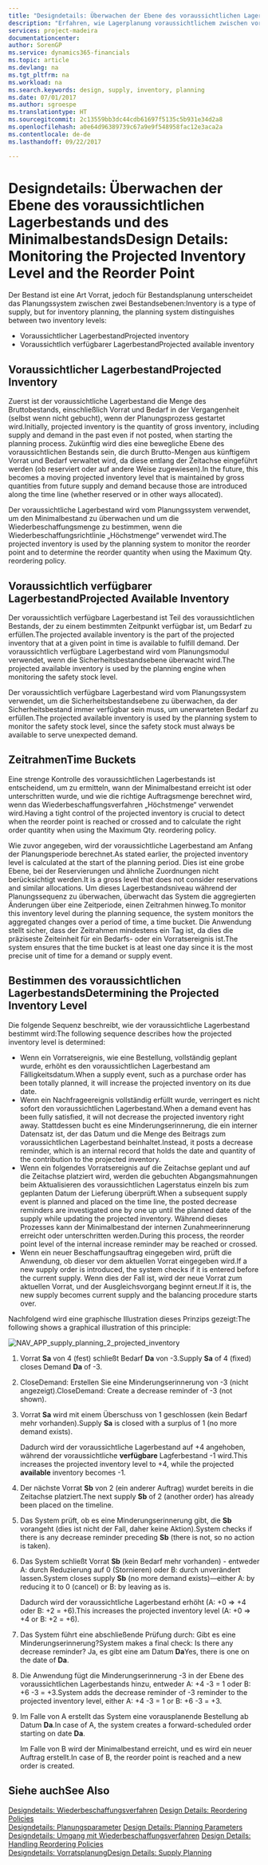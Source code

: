 ```yaml
---
title: "Designdetails: Überwachen der Ebene des voraussichtlichen Lagerbestands und des Minimalbestands | Microsoft Docs"
description: "Erfahren, wie Lagerplanung voraussichtlichem zwischen voraussichtlichen Lagerbestand und voraussichtlich verfügbaren Lagerbestandebenen unterscheidet."
services: project-madeira
documentationcenter: 
author: SorenGP
ms.service: dynamics365-financials
ms.topic: article
ms.devlang: na
ms.tgt_pltfrm: na
ms.workload: na
ms.search.keywords: design, supply, inventory, planning
ms.date: 07/01/2017
ms.author: sgroespe
ms.translationtype: HT
ms.sourcegitcommit: 2c13559bb3dc44cdb61697f5135c5b931e34d2a8
ms.openlocfilehash: a0e64d96389739c67a9e9f548958fac12e3aca2a
ms.contentlocale: de-de
ms.lasthandoff: 09/22/2017

---
```

# <a name="design-details-monitoring-the-projected-inventory-level-and-the-reorder-point"></a><span data-ttu-id="62173-103">Designdetails: Überwachen der Ebene des voraussichtlichen Lagerbestands und des Minimalbestands</span><span class="sxs-lookup"><span data-stu-id="62173-103">Design Details: Monitoring the Projected Inventory Level and the Reorder Point</span></span>
<span data-ttu-id="62173-104">Der Bestand ist eine Art Vorrat, jedoch für Bestandsplanung unterscheidet das Planungssystem zwischen zwei Bestandsebenen:</span><span class="sxs-lookup"><span data-stu-id="62173-104">Inventory is a type of supply, but for inventory planning, the planning system distinguishes between two inventory levels:</span></span>  

* <span data-ttu-id="62173-105">Voraussichtlicher Lagerbestand</span><span class="sxs-lookup"><span data-stu-id="62173-105">Projected inventory</span></span>  
* <span data-ttu-id="62173-106">Voraussichtlich verfügbarer Lagerbestand</span><span class="sxs-lookup"><span data-stu-id="62173-106">Projected available inventory</span></span>  

## <a name="projected-inventory"></a><span data-ttu-id="62173-107">Voraussichtlicher Lagerbestand</span><span class="sxs-lookup"><span data-stu-id="62173-107">Projected Inventory</span></span>  
<span data-ttu-id="62173-108">Zuerst ist der voraussichtliche Lagerbestand die Menge des Bruttobestands, einschließlich Vorrat und Bedarf in der Vergangenheit (selbst wenn nicht gebucht), wenn der Planungsprozess gestartet wird.</span><span class="sxs-lookup"><span data-stu-id="62173-108">Initially, projected inventory is the quantity of gross inventory, including supply and demand in the past even if not posted, when starting the planning process.</span></span> <span data-ttu-id="62173-109">Zukünftig wird dies eine bewegliche Ebene des voraussichtlichen Bestands sein, die durch Brutto-Mengen aus künftigem Vorrat und Bedarf verwaltet wird, da diese entlang der Zeitachse eingeführt werden (ob reserviert oder auf andere Weise zugewiesen).</span><span class="sxs-lookup"><span data-stu-id="62173-109">In the future, this becomes a moving projected inventory level that is maintained by gross quantities from future supply and demand because those are introduced along the time line (whether reserved or in other ways allocated).</span></span>  

<span data-ttu-id="62173-110">Der voraussichtliche Lagerbestand wird vom Planungssystem verwendet, um den Minimalbestand zu überwachen und um die Wiederbeschaffungsmenge zu bestimmen, wenn die Wiederbeschaffungsrichtlinie „Höchstmenge“ verwendet wird.</span><span class="sxs-lookup"><span data-stu-id="62173-110">The projected inventory is used by the planning system to monitor the reorder point and to determine the reorder quantity when using the Maximum Qty. reordering policy.</span></span>  

## <a name="projected-available-inventory"></a><span data-ttu-id="62173-111">Voraussichtlich verfügbarer Lagerbestand</span><span class="sxs-lookup"><span data-stu-id="62173-111">Projected Available Inventory</span></span>  
<span data-ttu-id="62173-112">Der voraussichtlich verfügbare Lagerbestand ist Teil des voraussichtlichen Bestands, der zu einem bestimmten Zeitpunkt verfügbar ist, um Bedarf zu erfüllen.</span><span class="sxs-lookup"><span data-stu-id="62173-112">The projected available inventory is the part of the projected inventory that at a given point in time is available to fulfill demand.</span></span> <span data-ttu-id="62173-113">Der voraussichtlich verfügbare Lagerbestand wird vom Planungsmodul verwendet, wenn die Sicherheitsbestandsebene überwacht wird.</span><span class="sxs-lookup"><span data-stu-id="62173-113">The projected available inventory is used by the planning engine when monitoring the safety stock level.</span></span>  

<span data-ttu-id="62173-114">Der voraussichtlich verfügbare Lagerbestand wird vom Planungssystem verwendet, um die Sicherheitsbestandsebene zu überwachen, da der Sicherheitsbestand immer verfügbar sein muss, um unerwarteten Bedarf zu erfüllen.</span><span class="sxs-lookup"><span data-stu-id="62173-114">The projected available inventory is used by the planning system to monitor the safety stock level, since the safety stock must always be available to serve unexpected demand.</span></span>  

## <a name="time-buckets"></a><span data-ttu-id="62173-115">Zeitrahmen</span><span class="sxs-lookup"><span data-stu-id="62173-115">Time Buckets</span></span>  
<span data-ttu-id="62173-116">Eine strenge Kontrolle des voraussichtlichen Lagerbestands ist entscheidend, um zu ermitteln, wann der Minimalbestand erreicht ist oder unterschritten wurde, und wie die richtige Auftragsmenge berechnet wird, wenn das Wiederbeschaffungsverfahren „Höchstmenge“ verwendet wird.</span><span class="sxs-lookup"><span data-stu-id="62173-116">Having a tight control of the projected inventory is crucial to detect when the reorder point is reached or crossed and to calculate the right order quantity when using the Maximum Qty. reordering policy.</span></span>  

<span data-ttu-id="62173-117">Wie zuvor angegeben, wird der voraussichtliche Lagerbestand am Anfang der Planungsperiode berechnet.</span><span class="sxs-lookup"><span data-stu-id="62173-117">As stated earlier, the projected inventory level is calculated at the start of the planning period.</span></span> <span data-ttu-id="62173-118">Dies ist eine grobe Ebene, bei der Reservierungen und ähnliche Zuordnungen nicht berücksichtigt werden.</span><span class="sxs-lookup"><span data-stu-id="62173-118">It is a gross level that does not consider reservations and similar allocations.</span></span> <span data-ttu-id="62173-119">Um dieses Lagerbestandsniveau während der Planungssequenz zu überwachen, überwacht das System die aggregierten Änderungen über eine Zeitperiode, einen Zeitrahmen hinweg.</span><span class="sxs-lookup"><span data-stu-id="62173-119">To monitor this inventory level during the planning sequence, the system monitors the aggregated changes over a period of time, a time bucket.</span></span> <span data-ttu-id="62173-120">Die Anwendung stellt sicher, dass der Zeitrahmen mindestens ein Tag ist, da dies die präziseste Zeiteinheit für ein Bedarfs- oder ein Vorratsereignis ist.</span><span class="sxs-lookup"><span data-stu-id="62173-120">The system ensures that the time bucket is at least one day since it is the most precise unit of time for a demand or supply event.</span></span>  

## <a name="determining-the-projected-inventory-level"></a><span data-ttu-id="62173-121">Bestimmen des voraussichtlichen Lagerbestands</span><span class="sxs-lookup"><span data-stu-id="62173-121">Determining the Projected Inventory Level</span></span>  
<span data-ttu-id="62173-122">Die folgende Sequenz beschreibt, wie der voraussichtliche Lagerbestand bestimmt wird:</span><span class="sxs-lookup"><span data-stu-id="62173-122">The following sequence describes how the projected inventory level is determined:</span></span>  

* <span data-ttu-id="62173-123">Wenn ein Vorratsereignis, wie eine Bestellung, vollständig geplant wurde, erhöht es den voraussichtlichen Lagerbestand am Fälligkeitsdatum.</span><span class="sxs-lookup"><span data-stu-id="62173-123">When a supply event, such as a purchase order has been totally planned, it will increase the projected inventory on its due date.</span></span>  
* <span data-ttu-id="62173-124">Wenn ein Nachfrageereignis vollständig erfüllt wurde, verringert es nicht sofort den voraussichtlichen Lagerbestand.</span><span class="sxs-lookup"><span data-stu-id="62173-124">When a demand event has been fully satisfied, it will not decrease the projected inventory right away.</span></span> <span data-ttu-id="62173-125">Stattdessen bucht es eine Minderungserinnerung, die ein interner Datensatz ist, der das Datum und die Menge des Beitrags zum voraussichtlichen Lagerbestand beinhaltet.</span><span class="sxs-lookup"><span data-stu-id="62173-125">Instead, it posts a decrease reminder, which is an internal record that holds the date and quantity of the contribution to the projected inventory.</span></span>  
* <span data-ttu-id="62173-126">Wenn ein folgendes Vorratsereignis auf die Zeitachse geplant und auf die Zeitachse platziert wird, werden die gebuchten Abgangsmahnungen beim Aktualisieren des voraussichtlichen Lagerstatus einzeln bis zum geplanten Datum der Lieferung überprüft.</span><span class="sxs-lookup"><span data-stu-id="62173-126">When a subsequent supply event is planned and placed on the time line, the posted decrease reminders are investigated one by one up until the planned date of the supply while updating the projected inventory.</span></span> <span data-ttu-id="62173-127">Während dieses Prozesses kann der Minimalbestand der internen Zunahmeerinnerung erreicht oder unterschritten werden.</span><span class="sxs-lookup"><span data-stu-id="62173-127">During this process, the reorder point level of the internal increase reminder may be reached or crossed.</span></span>  
* <span data-ttu-id="62173-128">Wenn ein neuer Beschaffungsauftrag eingegeben wird, prüft die Anwendung, ob dieser vor dem aktuellen Vorrat eingegeben wird.</span><span class="sxs-lookup"><span data-stu-id="62173-128">If a new supply order is introduced, the system checks if it is entered before the current supply.</span></span> <span data-ttu-id="62173-129">Wenn dies der Fall ist, wird der neue Vorrat zum aktuellen Vorrat, und der Ausgleichsvorgang beginnt erneut.</span><span class="sxs-lookup"><span data-stu-id="62173-129">If it is, the new supply becomes current supply and the balancing procedure starts over.</span></span>  

<span data-ttu-id="62173-130">Nachfolgend wird eine graphische Illustration dieses Prinzips gezeigt:</span><span class="sxs-lookup"><span data-stu-id="62173-130">The following shows a graphical illustration of this principle:</span></span>  

![](media/nav_app_supply_planning_2_projected_inventory.png "NAV_APP_supply_planning_2_projected_inventory")  

1. <span data-ttu-id="62173-131">Vorrat **Sa** von 4 (fest) schließt Bedarf **Da** von -3.</span><span class="sxs-lookup"><span data-stu-id="62173-131">Supply **Sa** of 4 (fixed) closes Demand **Da** of -3.</span></span>  
2. <span data-ttu-id="62173-132">CloseDemand: Erstellen Sie eine Minderungserinnerung von -3 (nicht angezeigt).</span><span class="sxs-lookup"><span data-stu-id="62173-132">CloseDemand: Create a decrease reminder of -3 (not shown).</span></span>  
3. <span data-ttu-id="62173-133">Vorrat **Sa** wird mit einem Überschuss von 1 geschlossen (kein Bedarf mehr vorhanden).</span><span class="sxs-lookup"><span data-stu-id="62173-133">Supply **Sa** is closed with a surplus of 1 (no more demand exists).</span></span>  

     <span data-ttu-id="62173-134">Dadurch wird der voraussichtliche Lagerbestand auf +4 angehoben, während der voraussichtliche **verfügbare** Lagferbestand -1 wird.</span><span class="sxs-lookup"><span data-stu-id="62173-134">This increases the projected inventory level to +4, while the projected **available** inventory becomes -1.</span></span>  

4. <span data-ttu-id="62173-135">Der nächste Vorrat **Sb** von 2 (ein anderer Auftrag) wurdet bereits in die Zeitachse platziert.</span><span class="sxs-lookup"><span data-stu-id="62173-135">The next supply **Sb** of 2 (another order) has already been placed on the timeline.</span></span>  
5. <span data-ttu-id="62173-136">Das System prüft, ob es eine Minderungserinnerung gibt, die **Sb** vorangeht (dies ist nicht der Fall, daher keine Aktion).</span><span class="sxs-lookup"><span data-stu-id="62173-136">System checks if there is any decrease reminder preceding **Sb** (there is not, so no action is taken).</span></span>  
6. <span data-ttu-id="62173-137">Das System schließt Vorrat **Sb** (kein Bedarf mehr vorhanden) - entweder A: durch Reduzierung auf 0 (Stornieren) oder B: durch unverändert lassen.</span><span class="sxs-lookup"><span data-stu-id="62173-137">System closes supply **Sb** (no more demand exists)—either A: by reducing it to 0 (cancel) or B: by leaving as is.</span></span>  

     <span data-ttu-id="62173-138">Dadurch wird der voraussichtliche Lagerbestand erhöht (A: +0 => +4 oder B: +2 = +6).</span><span class="sxs-lookup"><span data-stu-id="62173-138">This increases the projected inventory level (A: +0 => +4 or B: +2 = +6).</span></span>  

7. <span data-ttu-id="62173-139">Das System führt eine abschließende Prüfung durch: Gibt es eine Minderungserinnerung?</span><span class="sxs-lookup"><span data-stu-id="62173-139">System makes a final check: Is there any decrease reminder?</span></span> <span data-ttu-id="62173-140">Ja, es gibt eine am Datum **Da**</span><span class="sxs-lookup"><span data-stu-id="62173-140">Yes, there is one on the date of **Da**.</span></span>  
8. <span data-ttu-id="62173-141">Die Anwendung fügt die Minderungserinnerung -3 in der Ebene des voraussichtlichen Lagerbestands hinzu, entweder A: +4 -3 = 1 oder B: +6 -3 = +3.</span><span class="sxs-lookup"><span data-stu-id="62173-141">System adds the decrease reminder of -3 reminder to the projected inventory level, either A: +4 -3 = 1 or B: +6 -3 = +3.</span></span>  
9. <span data-ttu-id="62173-142">Im Falle von A erstellt das System eine vorausplanende Bestellung ab Datum **Da**.</span><span class="sxs-lookup"><span data-stu-id="62173-142">In case of A, the system creates a forward-scheduled order starting on date **Da**.</span></span>  

     <span data-ttu-id="62173-143">Im Falle von B wird der Minimalbestand erreicht, und es wird ein neuer Auftrag erstellt.</span><span class="sxs-lookup"><span data-stu-id="62173-143">In case of B, the reorder point is reached and a new order is created.</span></span>  

## <a name="see-also"></a><span data-ttu-id="62173-144">Siehe auch</span><span class="sxs-lookup"><span data-stu-id="62173-144">See Also</span></span>  
<span data-ttu-id="62173-145">[Designdetails: Wiederbeschaffungsverfahren](design-details-reordering-policies.md) </span><span class="sxs-lookup"><span data-stu-id="62173-145">[Design Details: Reordering Policies](design-details-reordering-policies.md) </span></span>  
<span data-ttu-id="62173-146">[Designdetails: Planungsparameter](design-details-planning-parameters.md) </span><span class="sxs-lookup"><span data-stu-id="62173-146">[Design Details: Planning Parameters](design-details-planning-parameters.md) </span></span>  
<span data-ttu-id="62173-147">[Designdetails: Umgang mit Wiederbeschaffungsverfahren](design-details-handling-reordering-policies.md) </span><span class="sxs-lookup"><span data-stu-id="62173-147">[Design Details: Handling Reordering Policies](design-details-handling-reordering-policies.md) </span></span>  
[<span data-ttu-id="62173-148">Designdetails: Vorratsplanung</span><span class="sxs-lookup"><span data-stu-id="62173-148">Design Details: Supply Planning</span></span>](design-details-supply-planning.md)

